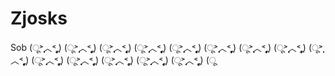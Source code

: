 # Zjosks
Sob (ू˃̣̣̣̣̣̣︿˂̣̣̣̣̣̣ ू) (ू˃̣̣̣̣̣̣︿˂̣̣̣̣̣̣ ू) (ू˃̣̣̣̣̣̣︿˂̣̣̣̣̣̣ ू) (ू˃̣̣̣̣̣̣︿˂̣̣̣̣̣̣ ू) (ू˃̣̣̣̣̣̣︿˂̣̣̣̣̣̣ ू) (ू˃̣̣̣̣̣̣︿˂̣̣̣̣̣̣ ू) (ू˃̣̣̣̣̣̣︿˂̣̣̣̣̣̣ ू) (ू˃̣̣̣̣̣̣︿˂̣̣̣̣̣̣ ू) (ू˃̣̣̣̣̣̣︿˂̣̣̣̣̣̣ ू) (ू˃̣̣̣̣̣̣︿˂̣̣̣̣̣̣ ू) (ू˃̣̣̣̣̣̣︿˂̣̣̣̣̣̣ ू) (ू˃̣̣̣̣̣̣︿˂̣̣̣̣̣̣ ू) (ू˃̣̣̣̣̣̣︿˂̣̣̣̣̣̣ ू) (ू˃̣̣̣̣̣̣︿˂̣̣̣̣̣̣ ू) (ू
